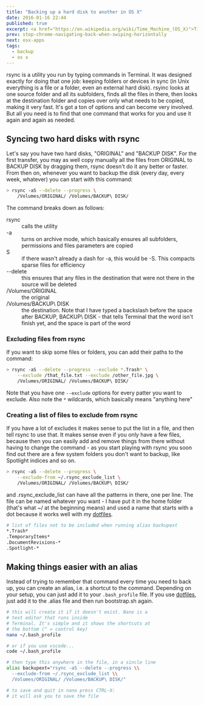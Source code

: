 ```yaml
---
title: "Backing up a hard disk to another in OS X"
date: 2016-01-16 22:44
published: true
excerpt: <a href="https://en.wikipedia.org/wiki/Time_Machine_(OS_X)">Time Machine</a> does its own backup magic, but sometimes you just simply want two identical copies of the same hard disk. For that <a href="https://en.wikipedia.org/wiki/Rsync">rsync</a> is the way to go
prev: stop-chrome-navigating-back-when-swiping-horizontally
next: osx-apps
tags:
  - backup
  - os x
---
```


rsync is a utility you run by typing commands in Terminal. It was designed exactly for doing that one job: keeping folders or devices in sync (in Unix everything is a file or a folder, even an external hard disk). rsyinc looks at one source folder and all its subfolders, finds all the files in there, then looks at the destination folder and copies over only what needs to be copied, making it very fast. It's got a ton of options and can become very involved. But all you need is to find that one command that works for you and use it again and again as needed.

## Syncing two hard disks with rsync

Let's say you have two hard disks, "ORIGINAL" and "BACKUP DISK". For the first transfer, you may as well copy manually all the files from ORIGINAL to BACKUP DISK by dragging them, rsync doesn't do it any better or faster. From then on, whenever you want to backup the disk (every day, every week, whatever) you can start with this command:

```bash
> rsync -aS --delete --progress \
    /Volumes/ORIGINAL/ /Volumes/BACKUP\ DISK/
```

The command breaks down as follows:

<dl class="code-breakdown">
  <dt>rsync</dt>
  <dd>calls the utility</dd>

  <dt>-a</dt>
  <dd>turns on archive mode, which basically ensures all subfolders, permissions and files parameters are copied </dd>

  <dt>S</dt>
  <dd>if there wasn't already a dash for -a, this would be -S. This compacts sparse files for efficiency </dd>

  <dt>--delete</dt>
  <dd>this ensures that any files in the destination that were not there in the source will be deleted</dd>

  <dt>/Volumes/ORIGINAL</dt>
  <dd>the original</dd>

  <dt>/Volumes/BACKUP\ DISK</dt>
  <dd>the destination. Note that I have typed a backslash before the space after BACKUP, BACKUP\ DISK - that tells Terminal that the word isn't finish yet, and the space is part of the word</dd>
</dl>

### Excluding files from rsync

If you want to skip some files or folders, you can add their paths to the command:

```bash
> rsync -aS --delete --progress --exclude *.Trash* \
    --exclude /that_file.txt --exclude /other_file.jpg \
    /Volumes/ORIGINAL/ /Volumes/BACKUP\ DISK/
```

Note that you have one `--exclude` options for every patter you want to exclude. Also note the `*` wildcards, which basically means "anything here"

### Creating a list of files to exclude from rsync

If you have a lot of excludes it makes sense to put the list in a file, and then tell rsync to use that. It makes sense even if you only have a few files, because then you can easily add and remove things from there without having to change the command - as you start playing with rsync you soon find out there are a few system folders you don't want to backup, like Spotlight indices and so on.

```bash
> rsync -aS --delete --progress \
    --exclude-from ~/.rsync_exclude_list \
    /Volumes/ORIGINAL/ /Volumes/BACKUP\ DISK/
```

and .rsync_exclude_list can have all the patterns in there, one per line. The file can be named whatever you want - I have put it in the home folder (that's what ~/ at the beginning means) and used a name that starts with a dot because it works well with my [dotfiles](/blog/storing-bash-profile-and-so-on-on-github/).

```bash
# list of files not to be included when running alias backupext
*.Trash*
.TemporaryItems*
.DocumentRevisions-*
.Spotlight-*
```

## Making things easier with an alias

Instead of trying to remember that command every time you need to back up, you can create an alias, i.e. a shortcut to the command. Depending on your setup, you can just add it to your `.bash_profile` file. If you use [dotfiles](/blog/storing-bash-profile-and-so-on-on-github/), just add it to the .alias file and then run bootstrap.sh again.

```bash
# this will create it if it doesn't exist. Nano is a
# text editor that runs inside
# Terminal. It's simple and it shows the shortcuts at
# the bottom (^ = control key)
nano ~/.bash_profile

# or if you use vscode...
code ~/.bash_profile

# then type this anywhere in the file, in a sincle line
alias backupext="rsync -aS --delete --progress \\
  --exclude-from ~/.rsync_exclude_list \\
  /Volumes/ORIGINAL/ /Volumes/BACKUP\ DISK/"

# to save and quit in nano press CTRL-X:
# it will ask you to save the file
```
